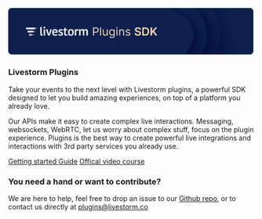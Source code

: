 
<img src="https://raw.githubusercontent.com/livestorm/livestorm-plugin-cli/master/src/assets/sdk-header.png" width="500px">

### Livestorm Plugins

Take your events to the next level with Livestorm plugins, a powerful SDK designed to let you build amazing experiences, on top of a platform you already love.

Our APIs make it easy to create complex live interactions. Messaging, websockets, WebRTC, let us worry about complex stuff, focus on the plugin experience.
Plugins is the best way to create powerful live integrations and interactions with 3rd party services you already use.

[Getting started Guide](https://developers.livestorm.co/docs/getting-started-with-plugins-sdk/)
[Offical video course](https://fast.wistia.net/embed/channel/azooxwj070)


### You need a hand or want to contribute?

We are here to help, feel free to drop an issue to our [Github repo](https://github.com/livestorm/livestorm-plugin), or to contact us directly at [plugins@livestorm.co](mailto:plugins@livestorm.co) 
